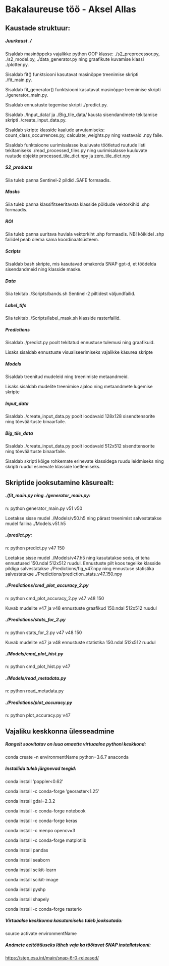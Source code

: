 # Bakalaureuse töö - Aksel Allas

## Kaustade struktuur:

##### Juurkaust ./ 

Sisaldab masinõppeks vajalikke python OOP klasse: ./s2_preprocessor.py, ./s2_model.py, ./data_generator.py ning graafikute kuvamise klassi ./plotter.py.

Sisaldab fit() funktsiooni kasutavat masinõppe treenimise skripti ./fit_main.py.

Sisaldab fit_generator() funktsiooni kasutavat masinõppe treenimise skripti ./generator_main.py.

Sisaldab ennustuste tegemise skripti ./predict.py.

Sisaldab ./Input_data/ ja ./Big_tile_data/ kausta sisendandmete tekitamise skripti ./create_input_data.py.

Sisaldab skripte klasside kaalude arvutamiseks: count_class_occurrences.py, calculate_weights.py ning vastavaid .npy faile.

Sisaldab funktsioone uurimisalasse kuuluvate töötletud ruutude listi tekitamiseks ./read_processed_tiles.py ning uurimisalasse kuuluvate ruutude objekte processed_tile_dict.npy ja zero_tile_dict.npy 

##### S2_products

Siia tuleb panna Sentinel-2 pildid .SAFE formaadis.

##### Masks 

Siia tuleb panna klassifitseeritavata klasside põldude vektorkihid .shp formaadis.

##### ROI 

Siia tuleb panna uuritava huviala vektorkiht .shp formaadis. NB! kõikidel .shp failidel peab olema sama koordinaatsüsteem.

##### Scripts

Sisaldab bash skripte, mis kasutavad omakorda SNAP gpt-d, et töödelda sisendandmeid ning klasside maske.

##### Data

Siia tekitab ./Scripts/bands.sh Sentinel-2 piltidest väljundfailid.

##### Label_tifs

Siia tekitab ./Scripts/label_mask.sh klasside rasterfailid.

##### Predictions

Sisaldab ./predict.py poolt tekitatud ennustuse tulemusi ning graafikuid. 

Lisaks sisaldab ennustuste visualiseerimiseks vajalikke käsurea skripte

##### Models 

Sisaldab treenitud mudeleid ning treenimiste metaandmeid.

Lisaks sisaldab mudelite treenimise ajaloo ning metaandmete lugemise skripte 

##### Input_data

Sisaldab ./create_input_data.py poolt loodavaid 128x128 sisendtensorite ning tõeväärtuste binaarfaile.

##### Big_tile_data

Sisaldab ./create_input_data.py poolt loodavaid 512x512 sisendtensorite ning tõeväärtuste binaarfaile.

Sisaldab skripti kõige rohkemate erinevate klassidega ruudu leidmiseks ning skripti ruudul esinevate klasside loetlemiseks.

## Skriptide jooksutamine käsurealt:

##### ./fit_main.py ning ./generator_main.py:

n: python generator_main.py v51 v50

Loetakse sisse mudel ./Models/v50.h5 ning pärast treenimist salvestatakse mudel failina ./Models.v51.h5

##### ./predict.py:

n: python predict.py v47 150

Loetakse sisse mudel ./Models/v47.h5 ning kasutatakse seda, et teha ennustused 150.ndal 512x512 ruudul. Ennustuste pilt koos tegelike klasside pildiga salvestatakse ./Predictions/fig_v47.npy ning ennustuse statistika salvestatakse ./Predictions/prediction_stats_v47_150.npy

##### ./Predictions/cmd_plot_accuracy_2.py

n: python cmd_plot_accuracy_2.py v47 v48 150

Kuvab mudelite v47 ja v48 ennustuste graafikud 150.ndal 512x512 ruudul

##### ./Predictions/stats_for_2.py

n: python stats_for_2.py v47 v48 150

Kuvab mudelite v47 ja v48 ennustuste statistika 150.ndal 512x512 ruudul


##### ./Models/cmd_plot_hist.py

n: python cmd_plot_hist.py v47

##### ./Models/read_metadata.py

n: python read_metadata.py

##### ./Predictions/plot_accuracy.py

n: python plot_accuracy.py v47

## Vajaliku keskkonna ülesseadmine

##### Rangelt soovitatav on luua omaette virtuaalne pythoni keskkond:

conda create -n environmentName python=3.6.7 anaconda

##### Installida tuleb järgnevad teegid:

conda install ’poppler<0.62’

conda install -c conda-forge ’georaster<1.25’

conda install gdal=2.3.2

conda install -c conda-forge notebook

conda install -c conda-forge keras

conda install -c menpo opencv=3

conda install -c conda-forge matplotlib

conda install pandas

conda install seaborn

conda install scikit-learn

conda install scikit-image

conda install pyshp

conda install shapely

conda install -c conda-forge rasterio

##### Virtuaalse keskkonna kasutamiseks tuleb jooksutada:

source activate environmentName

##### Andmete eeltöötluseks läheb vaja ka töötavat SNAP installatsiooni:

https://step.esa.int/main/snap-6-0-released/
